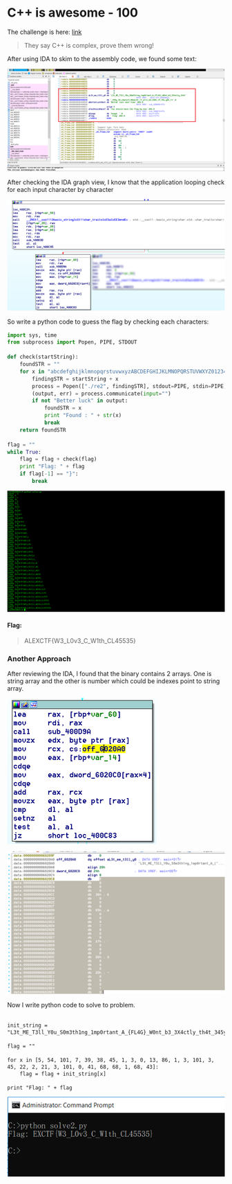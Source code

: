# __C++ is awesome - 100__
The challenge is here: [link](https://github.com/ctfs/write-ups-2017/tree/master/alexctf-2017/reverse-engineering/re2-cpp-is-awesome-100)

> They say C++ is complex, prove them wrong!

After using IDA to skim to the assembly code, we found some text: 

![IDA1](files/1.png)

After checking the IDA graph view, I know that the application looping check for each input character by character

![IDA2](files/2.png)

So write a python code to guess the flag by checking each characters:
```python
import sys, time
from subprocess import Popen, PIPE, STDOUT

def check(startString):
	foundSTR = ""
	for x in "abcdefghijklmnopqrstuvwxyzABCDEFGHIJKLMNOPQRSTUVWXYZ0123456789_-{}":
		findingSTR = startString + x
		process = Popen(["./re2", findingSTR], stdout=PIPE, stdin=PIPE, stderr=PIPE)
		(output, err) = process.communicate(input="")
		if not "Better luck" in output:
			foundSTR = x
			print "Found : " + str(x)
			break
	return foundSTR

flag = ""
while True:
	flag = flag + check(flag)
	print "Flag: " + flag
	if flag[-1] == "}":
		break
```

![flag](files/3.png)

#### __Flag:__

> ALEXCTF{W3_L0v3_C_W1th_CL45535}



### __Another Approach__

After reviewing the IDA, I found that the binary contains 2 arrays. One is string array and the other is number which could be indexes point to string array.

![flag](files/7.png)

![flag](files/5.png)

Now I write python code to solve to problem.
```

init_string = "L3t_ME_T3ll_Y0u_S0m3th1ng_1mp0rtant_A_{FL4G}_W0nt_b3_3X4ctly_th4t_345y_t0_c4ptur3_H0wev3r_1T_w1ll_b3_C00l_1F_Y0u_g0t_1t"

flag = ""

for x in [5, 54, 101, 7, 39, 38, 45, 1, 3, 0, 13, 86, 1, 3, 101, 3, 45, 22, 2, 21, 3, 101, 0, 41, 68, 68, 1, 68, 43]:
	flag = flag + init_string[x]

print "Flag: " + flag

```

![flag](files/8.png)
